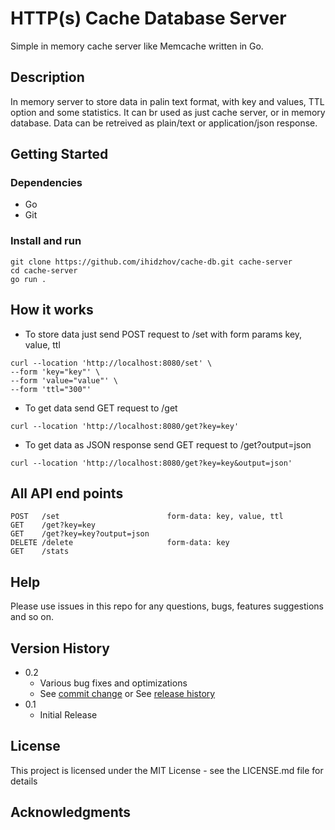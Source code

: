 # HTTP(s) Cache Database Server

Simple in memory cache server like Memcache written in Go.

## Description

In memory server to store data in palin text format, with key and values, TTL option and some statistics.
It can br used as just cache server, or in memory database.
Data can be retreived as plain/text or application/json response.

## Getting Started

### Dependencies

* Go
* Git

### Install and run

```
git clone https://github.com/ihidzhov/cache-db.git cache-server
cd cache-server
go run .
```

## How it works

* To store data just send POST request to /set with form params key, value, ttl
```
curl --location 'http://localhost:8080/set' \
--form 'key="key"' \
--form 'value="value"' \
--form 'ttl="300"'
```

* To get data send GET request to /get
```
curl --location 'http://localhost:8080/get?key=key'
```

* To get data as JSON response send GET request to /get?output=json
```
curl --location 'http://localhost:8080/get?key=key&output=json'
```

## All API end points
```
POST   /set                        form-data: key, value, ttl
GET    /get?key=key
GET    /get?key=key?output=json
DELETE /delete                     form-data: key
GET    /stats
```


## Help

Please use issues in this repo for any questions, bugs, features suggestions and so on.

## Version History

* 0.2
    * Various bug fixes and optimizations
    * See [commit change]() or See [release history]()
* 0.1
    * Initial Release

## License

This project is licensed under the MIT License - see the LICENSE.md file for details

## Acknowledgments
 
